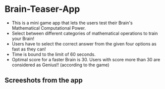 <h1> 
  Brain-Teaser-App 
</h1>
<p>
  <ul>
    <li>This is a mini game app that lets the users test their Brain's Mathematical Computational Power.</li>
    <li>Select between different categories of mathematical operations to train your Brain!</li>
    <li>Users have to select the correct answer from the given four options as fast as they can!</li>
    <li>Time is bound to the limit of 60 seconds.</li>
    <li>Optimal score for a faster Brain is 30. Users with score more than 30 are considered as Genius!! (according to the game)</li>
  </ul>
</p>

<h2>
  Screeshots from the app
</h2>
